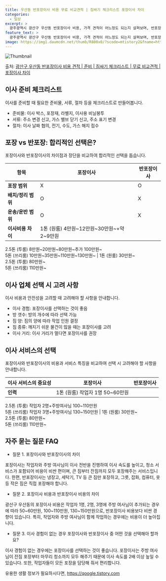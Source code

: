 ```yaml
---
title: 우산동 반포장이사 비용 무료 비교견적 | 짐싸기 체크리스트 포장이사 차이
categories:
  - 일상
excerpt: >
  광주광역시 광산구 우산동 반포장이사 비용, 가격 견적이 어느정도 되는지 살펴보며, 반포장이사를 준비함에 있어 짐싸기 준비 체크리스트가 무엇인지 보겠습니다. 마지막으로 포장이사와 차이점을 통해 무료 비교견적으로 어떤 것이 더 합리적인 선택인지 공유 드립니다.광산구 우산동 포장이사 견적 샘플 보기 👈 클릭광산구 우산동 포장이사 가격 살펴보기 👈 클릭광산구 우산동 반포장이사 평균 이사 비용평수광산구 우산동 평균 이사 비용원룸 이사9평 이하 (1톤)30만원~투룸/쓰리룸 이사16평 ~ 20평 (2.5톤)80만원~쓰리룸 이사21평 (5톤) ~110만원~우리집 무료 이사견적 받기 👈 클릭포장 vs 반포장: 이사 방식의 가장 큰 차이점포장이사는 전체적인 이사 과정을 담당하며, 1톤 50만원, 2.5톤 100만원,..
feature_text: >
  광주광역시 광산구 우산동 반포장이사 비용, 가격 견적이 어느정도 되는지 살펴보며, 반포장이사를 준비함에 있어 짐싸기 준비 체크리스트가 무엇인지 보겠습니다. 마지막으로 포장이사와 차이점을 통해 무료 비교견적으로 어떤 것이 더 합리적인 선택인지 공유 드립니다.광산구 우산동 포장이사 견적 샘플 보기 👈 클릭광산구 우산동 포장이사 가격 살펴보기 👈 클릭광산구 우산동 반포장이사 평균 이사 비용평수광산구 우산동 평균 이사 비용원룸 이사9평 이하 (1톤)30만원~투룸/쓰리룸 이사16평 ~ 20평 (2.5톤)80만원~쓰리룸 이사21평 (5톤) ~110만원~우리집 무료 이사견적 받기 👈 클릭포장 vs 반포장: 이사 방식의 가장 큰 차이점포장이사는 전체적인 이사 과정을 담당하며, 1톤 50만원, 2.5톤 100만원,..
image: https://img1.daumcdn.net/thumb/R800x0/?scode=mtistory2&fname=https%3A%2F%2Fblog.kakaocdn.net%2Fdn%2FTBLj3%2FbtsHbUdp8FJ%2FuX7kiID8AqUPcDjkcGUZKk%2Fimg.webp
---
```


![Thumbnail](https://img1.daumcdn.net/thumb/R800x0/?scode=mtistory2&fname=https%3A%2F%2Fblog.kakaocdn.net%2Fdn%2FTBLj3%2FbtsHbUdp8FJ%2FuX7kiID8AqUPcDjkcGUZKk%2Fimg.webp)

<p>출처: <a href="https://qoogle.tistory.com/9511" rel="dofollow">광산구 우산동 반포장이사 비용 견적 | 준비 | 짐싸기 체크리스트 | 무료 비교견적 | 포장이사 차이</a> </p>

## 이사 준비 체크리스트

이사를 준비할 때 필요한 준비물, 서류, 절차 등을 체크리스트로 만들어봅니다.

  * 준비물: 이사 박스, 포장재, 라벨지, 이사용 비닐봉투
  * 서류: 주소 변경 신고, 가스 밸브 닫기 신고, 주소 표기 변경
  * 절차: 이사 날짜 협의, 전기, 수도, 가스 해지 접수



## 포장 vs 반포장: 합리적인 선택은?

포장이사와 반포장이사의 차이점과 장단을 비교하여 합리적인 선택을 돕습니다.

**항목** | **포장이사** | **반포장이사**  
---|---|---  
**포장 범위** | X | O  
**배치/정리 범위** | O | X  
**운송/운반 범위** | O | X  
**이사비용 차이** | 1톤 (원룸) 4만원~12만원~30만원~+약 2~9만원  
2.5톤 (투룸) 8만원~20만원~80만원~추가 100만원~  
5톤 (쓰리룸) 10만원~35만원~110만원~130만원~ | 1톤 (원룸) 30만원~  
2.5톤 (투룸) 80만원~  
5톤 (쓰리룸) 110만원~  
  


## 이사 업체 선택 시 고려 사항

이사 비용과 안전성을 고려할 때 고려해야 할 사항을 안내합니다.

  * 이사 경험: 포장이사를 선택하는 것이 좋음
  * 방 갯수: 방의 개수에 따라 선택 가능
  * 짐 양: 짐의 양에 따라 작업 인원 결정
  * 짐 종류: 깨지기 쉬운 물건이 많을 때는 포장이사를 고려
  * 이사 거리: 이사 거리가 멀다면 포장이사를 권장



## 이사 서비스의 선택

포장이사와 반포장이사의 비용과 서비스 특징을 비교하여 선택 시 고려해야 할 사항을 안내합니다.

**이사 서비스의 중요성** | **포장이사** | **반포장이사**  
---|---|---  
**인력** | 1톤 (원룸) 작업자 1명 50~60만원  
2.5톤 (투룸) 작업자 2명+주방여사님 100~110만원  
5톤 (쓰리룸) 작업자 3명+주방여사님 130~150만원 | 1톤 (원룸) 30만원~  
2.5톤 (투룸) 80만원~  
5톤 (쓰리룸) 110만원~  
  


## 자주 묻는 질문 FAQ

  * 질문 1. 포장이사와 반포장이사의 차이

포장이사는 작업자와 주방 여사님이 이사 전반을 진행하여 이사 속도를 높이고, 청소 서비스가 포함되어 비용이 비싼 편이며, 큰 짐부터 잔짐까지
모두 포장해주는 서비스입니다. 한편, 반포장이사는 냉장고, 세탁기, TV 등 큰 짐만 포장하고, 그릇, 잡화, 컴퓨터, 옷 등 작은 짐은
직접 포장해야 합니다.

  * 질문 2. 포장이사 비용과 반포장이사 비용의 차이

광산구 우산동의 포장이사 비용은 작업자 1명, 2명, 3명에 주방 여사님이 추가되는 경우에 따라 50~60만원, 100~110만원,
130~150만원으로, 반포장이사 비용보다 비싼 경향이 있습니다. 특히, 작업자와 주방 여사님이 함께 작업하는 경우에는 비용이 더
높아집니다.

  * 질문 3. 이사 경험이 없는 경우 포장이사와 반포장이사 중 어떤 것을 선택해아 할까요?

이사 경험이 없는 경우에는 포장이사를 선택하는 것이 좋습니다. 포장이사는 주방 여사님이 잔짐 포장부터 마무리 청소까지 모두 해주기 때문에
이사 속도를 2배 이상 높일 수 있습니다. 또한, 작업자들이 모든 포장을 담당해 줘서 편리합니다.



 

유용한 생활 정보가 필요하시다면, <a href="https://qoogle.tistory.com" rel="dofollow">https://qoogle.tistory.com</a>


